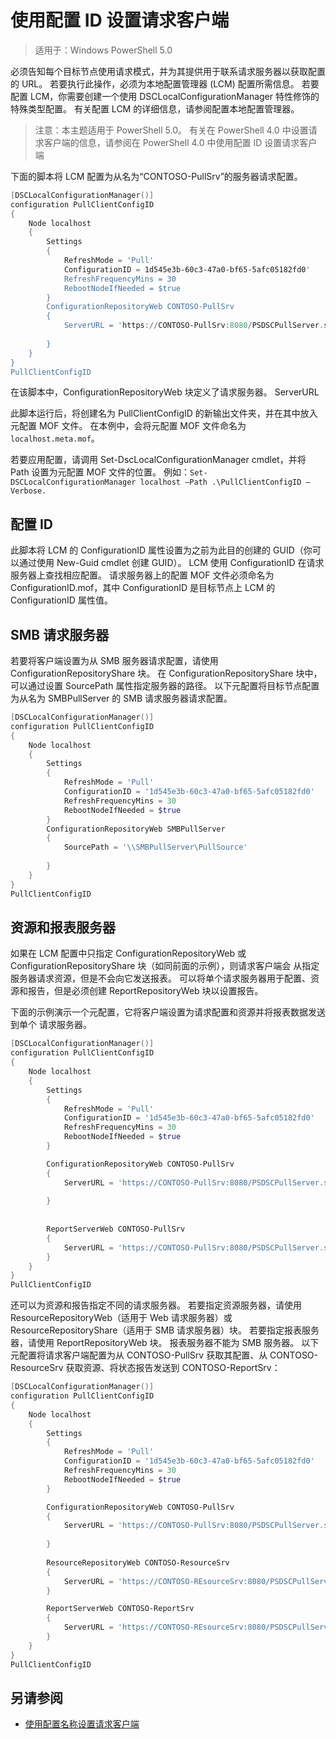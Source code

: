 # 使用配置 ID 设置请求客户端

> 适用于：Windows PowerShell 5.0

必须告知每个目标节点使用请求模式，并为其提供用于联系请求服务器以获取配置的 URL。 若要执行此操作，必须为本地配置管理器 (LCM) 配置所需信息。 若要配置 LCM，你需要创建一个使用 DSCLocalConfigurationManager 特性修饰的特殊类型配置。 有关配置 LCM 的详细信息，请参阅配置本地配置管理器。

> 注意：本主题适用于 PowerShell 5.0。 有关在 PowerShell 4.0 中设置请求客户端的信息，请参阅在 PowerShell 4.0 中使用配置 ID 设置请求客户端

下面的脚本将 LCM 配置为从名为“CONTOSO-PullSrv”的服务器请求配置。

```powershell
[DSCLocalConfigurationManager()]
configuration PullClientConfigID
{
    Node localhost
    {
        Settings
        {
            RefreshMode = 'Pull'
            ConfigurationID = 1d545e3b-60c3-47a0-bf65-5afc05182fd0'
            RefreshFrequencyMins = 30 
            RebootNodeIfNeeded = $true
        }
        ConfigurationRepositoryWeb CONTOSO-PullSrv
        {
            ServerURL = 'https://CONTOSO-PullSrv:8080/PSDSCPullServer.svc'
            
        }      
    }
}
PullClientConfigID
```

在该脚本中，ConfigurationRepositoryWeb 块定义了请求服务器。 ServerURL

此脚本运行后，将创建名为 PullClientConfigID 的新输出文件夹，并在其中放入元配置 MOF 文件。 在本例中，会将元配置 MOF 文件命名为 `localhost.meta.mof`。

若要应用配置，请调用 Set-DscLocalConfigurationManager cmdlet，并将 Path 设置为元配置 MOF 文件的位置。 例如：`Set-DSCLocalConfigurationManager localhost –Path .\PullClientConfigID –Verbose.`

## 配置 ID

此脚本将 LCM 的 ConfigurationID 属性设置为之前为此目的创建的 GUID（你可以通过使用 New-Guid cmdlet 创建 GUID）。 LCM 使用 ConfigurationID 在请求服务器上查找相应配置。 请求服务器上的配置 MOF 文件必须命名为 ConfigurationID.mof，其中 ConfigurationID 是目标节点上 LCM 的 ConfigurationID 属性值。

## SMB 请求服务器

若要将客户端设置为从 SMB 服务器请求配置，请使用 ConfigurationRepositoryShare 块。 在 ConfigurationRepositoryShare 块中，可以通过设置 SourcePath 属性指定服务器的路径。 以下元配置将目标节点配置为从名为 SMBPullServer 的 SMB 请求服务器请求配置。

```powershell
[DSCLocalConfigurationManager()]
configuration PullClientConfigID
{
    Node localhost
    {
        Settings
        {
            RefreshMode = 'Pull'
            ConfigurationID = '1d545e3b-60c3-47a0-bf65-5afc05182fd0'
            RefreshFrequencyMins = 30 
            RebootNodeIfNeeded = $true
        }
        ConfigurationRepositoryWeb SMBPullServer
        {
            SourcePath = '\\SMBPullServer\PullSource'
            
        }     
    }
}
PullClientConfigID
```

## 资源和报表服务器

如果在 LCM 配置中只指定 ConfigurationRepositoryWeb 或 ConfigurationRepositoryShare 块（如同前面的示例），则请求客户端会 
从指定服务器请求资源，但是不会向它发送报表。 可以将单个请求服务器用于配置、资源和报告，但是必须创建 
ReportRepositoryWeb 块以设置报告。 

下面的示例演示一个元配置，它将客户端设置为请求配置和资源并将报表数据发送到单个
请求服务器。

```powershell
[DSCLocalConfigurationManager()]
configuration PullClientConfigID
{
    Node localhost
    {
        Settings
        {
            RefreshMode = 'Pull'
            ConfigurationID = '1d545e3b-60c3-47a0-bf65-5afc05182fd0'
            RefreshFrequencyMins = 30 
            RebootNodeIfNeeded = $true
        }

        ConfigurationRepositoryWeb CONTOSO-PullSrv
        {
            ServerURL = 'https://CONTOSO-PullSrv:8080/PSDSCPullServer.svc'
            
        }
        
        
        ReportServerWeb CONTOSO-PullSrv
        {
            ServerURL = 'https://CONTOSO-PullSrv:8080/PSDSCPullServer.svc'
        }
    }
}
PullClientConfigID
```

还可以为资源和报告指定不同的请求服务器。 若要指定资源服务器，请使用 ResourceRepositoryWeb（适用于 Web 请求服务器）或 
ResourceRepositoryShare（适用于 SMB 请求服务器）块。
若要指定报表服务器，请使用 ReportRepositoryWeb 块。 报表服务器不能为 SMB 服务器。
以下元配置将请求客户端配置为从 CONTOSO-PullSrv 获取其配置、从 CONTOSO-ResourceSrv 获取资源、将状态报告发送到 CONTOSO-ReportSrv：

```powershell
[DSCLocalConfigurationManager()]
configuration PullClientConfigID
{
    Node localhost
    {
        Settings
        {
            RefreshMode = 'Pull'
            ConfigurationID = '1d545e3b-60c3-47a0-bf65-5afc05182fd0'
            RefreshFrequencyMins = 30 
            RebootNodeIfNeeded = $true
        }

        ConfigurationRepositoryWeb CONTOSO-PullSrv
        {
            ServerURL = 'https://CONTOSO-PullSrv:8080/PSDSCPullServer.svc'
            
        }
        
        ResourceRepositoryWeb CONTOSO-ResourceSrv
        {
            ServerURL = 'https://CONTOSO-REsourceSrv:8080/PSDSCPullServer.svc'
        }

        ReportServerWeb CONTOSO-ReportSrv
        {
            ServerURL = 'https://CONTOSO-REsourceSrv:8080/PSDSCPullServer.svc'
        }
    }
}
PullClientConfigID
```

## 另请参阅

* [使用配置名称设置请求客户端](pullClientConfigNames.md)

<!--HONumber=Mar16_HO4-->



